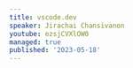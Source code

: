 ```yaml
---
title: vscode.dev
speaker: Jirachai Chansivanon
youtube: ezsjCVXlOW0
managed: true
published: '2023-05-18'
---
```

